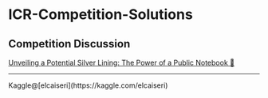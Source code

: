 # ICR-Competition-Solutions

## Competition Discussion
[Unveiling a Potential Silver Lining: The Power of a Public Notebook 🥈](https://www.kaggle.com/competitions/icr-identify-age-related-conditions/discussion/430883)

<hr>
Kaggle@[elcaiseri](https://kaggle.com/elcaiseri)
